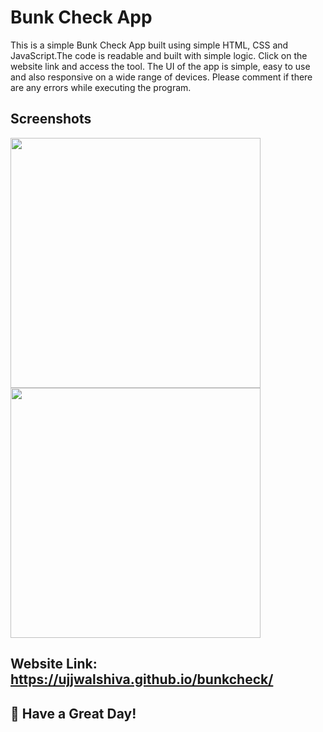 # Bunk Check App

This is a simple Bunk Check App built using simple HTML, CSS and JavaScript.The code is readable and built with simple logic. Click on the website link and access the tool. The UI of the app is simple, easy to use and also responsive on a wide range of devices. Please comment if there are any errors while executing the program. 


## Screenshots

<img src="https://user-images.githubusercontent.com/81429137/145424131-b9d567ec-9b64-409c-891a-992ef1e67d27.png" width=400>
<img src="https://user-images.githubusercontent.com/81429137/142473666-34c4aacc-9e26-451b-9779-884fe4dd1c2c.png" width=400>
<br>


## Website Link: https://ujjwalshiva.github.io/bunkcheck/

## 🌈 Have a Great Day!
